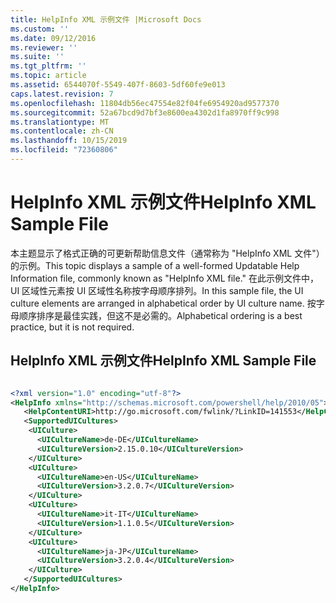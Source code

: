 ```yaml
---
title: HelpInfo XML 示例文件 |Microsoft Docs
ms.custom: ''
ms.date: 09/12/2016
ms.reviewer: ''
ms.suite: ''
ms.tgt_pltfrm: ''
ms.topic: article
ms.assetid: 6544070f-5549-407f-8603-5df60fe9e013
caps.latest.revision: 7
ms.openlocfilehash: 11804db56ec47554e82f04fe6954920ad9577370
ms.sourcegitcommit: 52a67bcd9d7bf3e8600ea4302d1fa8970ff9c998
ms.translationtype: MT
ms.contentlocale: zh-CN
ms.lasthandoff: 10/15/2019
ms.locfileid: "72360806"
---
```

# <a name="helpinfo-xml-sample-file"></a><span data-ttu-id="2cb60-102">HelpInfo XML 示例文件</span><span class="sxs-lookup"><span data-stu-id="2cb60-102">HelpInfo XML Sample File</span></span>

<span data-ttu-id="2cb60-103">本主题显示了格式正确的可更新帮助信息文件（通常称为 "HelpInfo XML 文件"）的示例。</span><span class="sxs-lookup"><span data-stu-id="2cb60-103">This topic displays a sample of a well-formed Updatable Help Information file, commonly known as "HelpInfo XML file."</span></span> <span data-ttu-id="2cb60-104">在此示例文件中，UI 区域性元素按 UI 区域性名称按字母顺序排列。</span><span class="sxs-lookup"><span data-stu-id="2cb60-104">In this sample file, the UI culture elements are arranged in alphabetical order by UI culture name.</span></span> <span data-ttu-id="2cb60-105">按字母顺序排序是最佳实践，但这不是必需的。</span><span class="sxs-lookup"><span data-stu-id="2cb60-105">Alphabetical ordering is a best practice, but it is not required.</span></span>

## <a name="helpinfo-xml-sample-file"></a><span data-ttu-id="2cb60-106">HelpInfo XML 示例文件</span><span class="sxs-lookup"><span data-stu-id="2cb60-106">HelpInfo XML Sample File</span></span>

```xml

<?xml version="1.0" encoding="utf-8"?>
<HelpInfo xmlns="http://schemas.microsoft.com/powershell/help/2010/05">
   <HelpContentURI>http://go.microsoft.com/fwlink/?LinkID=141553</HelpContentURI>
   <SupportedUICultures>
    <UICulture>
      <UICultureName>de-DE</UICultureName>
      <UICultureVersion>2.15.0.10</UICultureVersion>
    </UICulture>
    <UICulture>
      <UICultureName>en-US</UICultureName>
      <UICultureVersion>3.2.0.7</UICultureVersion>
    </UICulture>
    <UICulture>
      <UICultureName>it-IT</UICultureName>
      <UICultureVersion>1.1.0.5</UICultureVersion>
    </UICulture>
    <UICulture>
      <UICultureName>ja-JP</UICultureName>
      <UICultureVersion>3.2.0.4</UICultureVersion>
    </UICulture>
   </SupportedUICultures>
</HelpInfo>

```